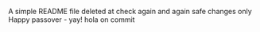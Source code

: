 A simple README file
deleted at
check again
and again
safe changes only
Happy passover - yay!
hola
on commit
